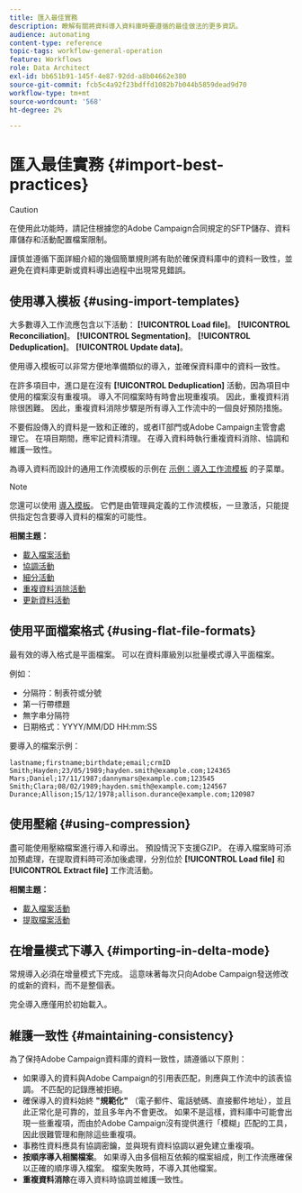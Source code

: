 ```yaml
---
title: 匯入最佳實務
description: 瞭解有關將資料導入資料庫時要遵循的最佳做法的更多資訊。
audience: automating
content-type: reference
topic-tags: workflow-general-operation
feature: Workflows
role: Data Architect
exl-id: bb651b91-145f-4e87-92dd-a8b04662e380
source-git-commit: fcb5c4a92f23bdffd1082b7b044b5859dead9d70
workflow-type: tm+mt
source-wordcount: '568'
ht-degree: 2%

---
```


# 匯入最佳實務 {#import-best-practices}

>[!CAUTION]
>
>在使用此功能時，請記住根據您的Adobe Campaign合同規定的SFTP儲存、資料庫儲存和活動配置檔案限制。

謹慎並遵循下面詳細介紹的幾個簡單規則將有助於確保資料庫中的資料一致性，並避免在資料庫更新或資料導出過程中出現常見錯誤。

## 使用導入模板 {#using-import-templates}

大多數導入工作流應包含以下活動： **[!UICONTROL Load file]**。 **[!UICONTROL Reconciliation]**。 **[!UICONTROL Segmentation]**。 **[!UICONTROL Deduplication]**。 **[!UICONTROL Update data]**。

使用導入模板可以非常方便地準備類似的導入，並確保資料庫中的資料一致性。

在許多項目中，進口是在沒有 **[!UICONTROL Deduplication]** 活動，因為項目中使用的檔案沒有重複項。 導入不同檔案時有時會出現重複項。 因此，重複資料消除很困難。 因此，重複資料消除步驟是所有導入工作流中的一個良好預防措施。

不要假設傳入的資料是一致和正確的，或者IT部門或Adobe Campaign主管會處理它。 在項目期間，應牢記資料清理。 在導入資料時執行重複資料消除、協調和維護一致性。

為導入資料而設計的通用工作流模板的示例在 [示例：導入工作流模板](../../automating/using/creating-import-workflow-templates.md) 的子菜單。

>[!NOTE]
>
>您還可以使用 [導入模板](../../automating/using/importing-data-with-import-templates.md)。 它們是由管理員定義的工作流模板，一旦激活，只能提供指定包含要導入資料的檔案的可能性。

**相關主題：**

* [載入檔案活動](../../automating/using/load-file.md)
* [協調活動](../../automating/using/reconciliation.md)
* [細分活動](../../automating/using/segmentation.md)
* [重複資料消除活動](../../automating/using/deduplication.md)
* [更新資料活動](../../automating/using/update-data.md)

## 使用平面檔案格式 {#using-flat-file-formats}

最有效的導入格式是平面檔案。 可以在資料庫級別以批量模式導入平面檔案。

例如：

* 分隔符：制表符或分號
* 第一行帶標題
* 無字串分隔符
* 日期格式：YYYY/MM/DD HH:mm:SS

要導入的檔案示例：

```
lastname;firstname;birthdate;email;crmID
Smith;Hayden;23/05/1989;hayden.smith@example.com;124365
Mars;Daniel;17/11/1987;dannymars@example.com;123545
Smith;Clara;08/02/1989;hayden.smith@example.com;124567
Durance;Allison;15/12/1978;allison.durance@example.com;120987
```

## 使用壓縮 {#using-compression}

盡可能使用壓縮檔案進行導入和導出。 預設情況下支援GZIP。 在導入檔案時可添加預處理，在提取資料時可添加後處理，分別位於 **[!UICONTROL Load file]** 和 **[!UICONTROL Extract file]** 工作流活動。

**相關主題：**

* [載入檔案活動](../../automating/using/load-file.md)
* [提取檔案活動](../../automating/using/extract-file.md)

## 在增量模式下導入 {#importing-in-delta-mode}

常規導入必須在增量模式下完成。 這意味著每次只向Adobe Campaign發送修改的或新的資料，而不是整個表。

完全導入應僅用於初始載入。

## 維護一致性 {#maintaining-consistency}

為了保持Adobe Campaign資料庫的資料一致性，請遵循以下原則：

* 如果導入的資料與Adobe Campaign的引用表匹配，則應與工作流中的該表協調。 不匹配的記錄應被拒絕。
* 確保導入的資料始終 **&quot;規範化&quot;** （電子郵件、電話號碼、直接郵件地址），並且此正常化是可靠的，並且多年內不會更改。 如果不是這樣，資料庫中可能會出現一些重複項，而由於Adobe Campaign沒有提供進行「模糊」匹配的工具，因此很難管理和刪除這些重複項。
* 事務性資料應具有協調密鑰，並與現有資料協調以避免建立重複項。
* **按順序導入相關檔案**。 如果導入由多個相互依賴的檔案組成，則工作流應確保以正確的順序導入檔案。 檔案失敗時，不導入其他檔案。
* **重複資料消除**&#x200B;在導入資料時協調並維護一致性。
